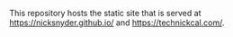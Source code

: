 This repository hosts the static site that is served at https://nicksnyder.github.io/ and https://technickcal.com/.
